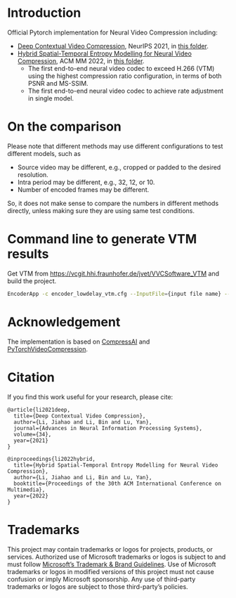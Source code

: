 # Introduction

Official Pytorch implementation for Neural Video Compression including:
* [Deep Contextual Video Compression](https://proceedings.neurips.cc/paper/2021/file/96b250a90d3cf0868c83f8c965142d2a-Paper.pdf), NeurIPS 2021, in [this folder](./NeurIPS2021/).
* [Hybrid Spatial-Temporal Entropy Modelling for Neural Video Compression](https://arxiv.org/abs/2207.05894), ACM MM 2022, in [this folder](./ACMMM2022/).
  -  The first end-to-end neural video codec to exceed H.266 (VTM) using the highest compression ratio configuration, in terms of both PSNR and MS-SSIM.
  -  The first end-to-end neural video codec to achieve rate adjustment in single model.

# On the comparison

Please note that different methods may use different configurations to test different models, such as
* Source video may be different, e.g., cropped or padded to the desired resolution.
* Intra period may be different, e.g., 32, 12, or 10.
* Number of encoded frames may be different.

So, it does not make sense to compare the numbers in different methods directly, unless making sure they are using same test conditions.

# Command line to generate VTM results

Get VTM from https://vcgit.hhi.fraunhofer.de/jvet/VVCSoftware_VTM and build the project.
```bash
EncoderApp -c encoder_lowdelay_vtm.cfg --InputFile={input file name} --BitstreamFile={bitstream file name} --DecodingRefreshType=2 --InputBitDepth=8 --OutputBitDepth=8 --OutputBitDepthC=8 --InputChromaFormat=444 --FrameRate={frame rate} --FramesToBeEncoded={frame number} --SourceWidth={width} --SourceHeight={height} --IntraPeriod=32 --QP={qp} --Level=6.2
```

# Acknowledgement
The implementation is based on [CompressAI](https://github.com/InterDigitalInc/CompressAI) and [PyTorchVideoCompression](https://github.com/ZhihaoHu/PyTorchVideoCompression).

# Citation
If you find this work useful for your research, please cite:

```
@article{li2021deep,
  title={Deep Contextual Video Compression},
  author={Li, Jiahao and Li, Bin and Lu, Yan},
  journal={Advances in Neural Information Processing Systems},
  volume={34},
  year={2021}
}

@inproceedings{li2022hybrid,
  title={Hybrid Spatial-Temporal Entropy Modelling for Neural Video Compression},
  author={Li, Jiahao and Li, Bin and Lu, Yan},
  booktitle={Proceedings of the 30th ACM International Conference on Multimedia},
  year={2022}
}
```

# Trademarks
This project may contain trademarks or logos for projects, products, or services. Authorized use of Microsoft trademarks or logos is subject to and must follow [Microsoft’s Trademark & Brand Guidelines](https://www.microsoft.com/en-us/legal/intellectualproperty/trademarks/usage/general). Use of Microsoft trademarks or logos in modified versions of this project must not cause confusion or imply Microsoft sponsorship. Any use of third-party trademarks or logos are subject to those third-party’s policies.
